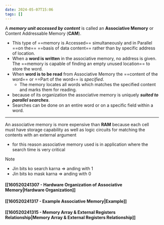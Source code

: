 ```yaml
---
date: 2024-05-07T15:06
tags: []
---
```

A ***memory unit accessed by content*** is called an **Associative Memory** or Content Addressable Memory (**CAM**).
- This type of ==memory is Accessed== simultaneously and in Parallel ==on the== ==basis of data content== rather than by specific address of location.
- When a **word is written** in the associative memory, no address is given. The ==memory is capable of finding an empty unused location== to store the word.
- When **word is to be read** from Associative Memory the ==content of the word== or ==Part of the word== is *specified*.
	- The memory locates all words which matches the specified content and marks them for reading.
- because of its organization the associative memory is uniquely ***suited to parallel searches***.
- Searches can be done on an entire word or on a specific field within a word.

---

An associative memory is more expensive than **RAM** because each cell must have storage capability as well as logic circuits for matching the contents with an external argument 
- for this reason associative memory used is in application where the search time is very critical

>[!note] 
>- Jin bits ko search karna => anding with 1
>- Jin bits ko mask karna => anding with 0
#### [[160520241307 - Hardware Organization of Associative Memory|Hardware Organization]]
#### [[160520241317 - Example Associative Memory|Example]]
#### [[160520241315 - Memory Array & External Registers Relationship|Memory Array & External Registers Relationship]]